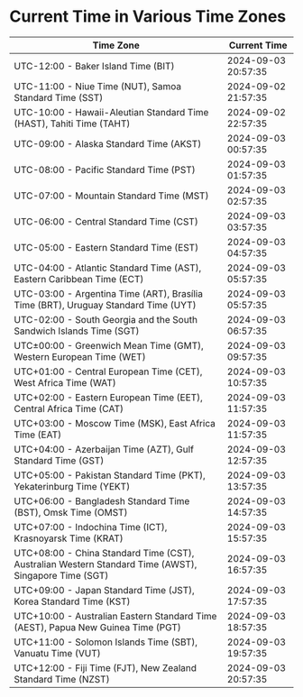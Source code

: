 # Current Time in Various Time Zones

| Time Zone | Current Time |
|-----------|--------------|
| UTC-12:00 - Baker Island Time (BIT) | 2024-09-03 20:57:35 |
| UTC-11:00 - Niue Time (NUT), Samoa Standard Time (SST) | 2024-09-02 21:57:35 |
| UTC-10:00 - Hawaii-Aleutian Standard Time (HAST), Tahiti Time (TAHT) | 2024-09-02 22:57:35 |
| UTC-09:00 - Alaska Standard Time (AKST) | 2024-09-03 00:57:35 |
| UTC-08:00 - Pacific Standard Time (PST) | 2024-09-03 01:57:35 |
| UTC-07:00 - Mountain Standard Time (MST) | 2024-09-03 02:57:35 |
| UTC-06:00 - Central Standard Time (CST) | 2024-09-03 03:57:35 |
| UTC-05:00 - Eastern Standard Time (EST) | 2024-09-03 04:57:35 |
| UTC-04:00 - Atlantic Standard Time (AST), Eastern Caribbean Time (ECT) | 2024-09-03 05:57:35 |
| UTC-03:00 - Argentina Time (ART), Brasília Time (BRT), Uruguay Standard Time (UYT) | 2024-09-03 05:57:35 |
| UTC-02:00 - South Georgia and the South Sandwich Islands Time (SGT) | 2024-09-03 06:57:35 |
| UTC±00:00 - Greenwich Mean Time (GMT), Western European Time (WET) | 2024-09-03 09:57:35 |
| UTC+01:00 - Central European Time (CET), West Africa Time (WAT) | 2024-09-03 10:57:35 |
| UTC+02:00 - Eastern European Time (EET), Central Africa Time (CAT) | 2024-09-03 11:57:35 |
| UTC+03:00 - Moscow Time (MSK), East Africa Time (EAT) | 2024-09-03 11:57:35 |
| UTC+04:00 - Azerbaijan Time (AZT), Gulf Standard Time (GST) | 2024-09-03 12:57:35 |
| UTC+05:00 - Pakistan Standard Time (PKT), Yekaterinburg Time (YEKT) | 2024-09-03 13:57:35 |
| UTC+06:00 - Bangladesh Standard Time (BST), Omsk Time (OMST) | 2024-09-03 14:57:35 |
| UTC+07:00 - Indochina Time (ICT), Krasnoyarsk Time (KRAT) | 2024-09-03 15:57:35 |
| UTC+08:00 - China Standard Time (CST), Australian Western Standard Time (AWST), Singapore Time (SGT) | 2024-09-03 16:57:35 |
| UTC+09:00 - Japan Standard Time (JST), Korea Standard Time (KST) | 2024-09-03 17:57:35 |
| UTC+10:00 - Australian Eastern Standard Time (AEST), Papua New Guinea Time (PGT) | 2024-09-03 18:57:35 |
| UTC+11:00 - Solomon Islands Time (SBT), Vanuatu Time (VUT) | 2024-09-03 19:57:35 |
| UTC+12:00 - Fiji Time (FJT), New Zealand Standard Time (NZST) | 2024-09-03 20:57:35 |
